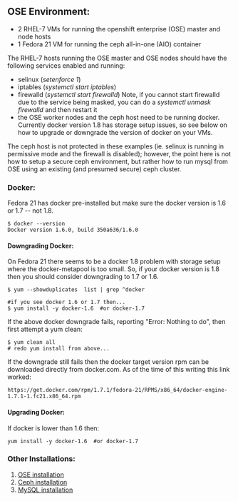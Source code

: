 ## OSE Environment:

* 2 RHEL-7 VMs for running the openshift enterprise (OSE) master and node hosts
* 1 Fedora 21 VM for running the ceph all-in-one (AIO) container

The RHEL-7 hosts running the OSE master and OSE nodes should have the following services enabled and running:
* selinux (*setenforce 1*)
* iptables (*systemctl start iptables*)
* firewalld (*systemctl start firewalld*) Note, if you cannot start firewalld due to the service being masked, you can do a *systemctl unmask firewalld* and then restart it
* the OSE worker nodes and the ceph host need to be running docker. Currently docker version 1.8 has storage setup issues, so see below on how to upgrade or downgrade the version of docker on your VMs.

The ceph host is not protected in these examples (ie. selinux is running in permissive mode and the firewall is disabled); however, the point here is not how to setup a secure ceph environment, but rather how to run mysql from OSE using an existing (and presumed secure) ceph cluster.

### Docker:
Fedora 21 has docker pre-installed but make sure the docker version is 1.6 or 1.7 -- not 1.8.

```
$ docker --version
Docker version 1.6.0, build 350a636/1.6.0
```

#### Downgrading Docker:
On Fedora 21 there seems to be a docker 1.8 problem with storage setup where the docker-metapool is too small. So, if your docker version is 1.8 then you should consider downgrading to 1.7 or 1.6.

```
$ yum --showduplicates  list | grep ^docker

#if you see docker 1.6 or 1.7 then...
$ yum install -y docker-1.6  #or docker-1.7
```

If the above docker downgrade fails, reporting "Error: Nothing to do", then first attempt a yum clean:

```
$ yum clean all
# redo yum install from above...
```

If the downgrade still fails then the docker target version rpm can be downloaded directly from docker.com. As of the time of this writing this link worked:

```
https://get.docker.com/rpm/1.7.1/fedora-21/RPMS/x86_64/docker-engine-1.7.1-1.fc21.x86_64.rpm
```

#### Upgrading Docker:
If docker is lower than 1.6 then:

```
yum install -y docker-1.6  #or docker-1.7
```


### Other Installations:
1. [OSE installation](OSE.md)
2. [Ceph installation](CEPH.md)
3. [MySQL installation](MYSQL.md)
